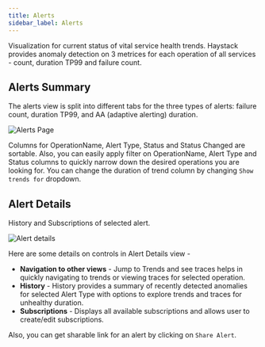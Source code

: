 ```yaml
---
title: Alerts
sidebar_label: Alerts
---
```


Visualization for current status of vital service health trends. Haystack provides anomaly detection on 3 metrices for each operation of all services - count, duration TP99 and failure count.

## Alerts Summary
The alerts view is split into different tabs for the three types of alerts: failure count, duration TP99, and AA (adaptive alerting) duration. 

![Alerts Page](/haystack/img/alerts.png)

Columns for OperationName, Alert Type, Status and Status Changed are sortable. Also, you can easily apply filter on OperationName, Alert Type and Status columns to quickly narrow down the desired operations you are looking for. You can change the duration of trend column by changing `Show trends for` dropdown.

## Alert Details 
History and Subscriptions of selected alert.

![Alert details](/haystack/img/alert_details.png)

Here are some details on controls in Alert Details view -
- **Navigation to other views** - Jump to Trends and see traces helps in quickly navigating to trends or viewing traces for selected operation.
- **History** - History provides a summary of recently detected anomalies for selected Alert Type with options to explore trends and traces for unhealthy duration.
- **Subscriptions** - Displays all available subscriptions and allows user to create/edit subscriptions.

Also, you can get sharable link for an alert by clicking on `Share Alert`. 
